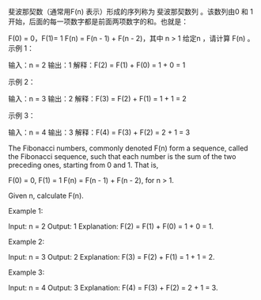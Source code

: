 斐波那契数（通常用F(n) 表示）形成的序列称为 斐波那契数列 。该数列由0 和 1 开始，后面的每一项数字都是前面两项数字的和。也就是：

F(0) = 0，F(1)= 1
F(n) = F(n - 1) + F(n - 2)，其中 n > 1
给定n ，请计算 F(n) 。示例 1：

输入：n = 2
输出：1
解释：F(2) = F(1) + F(0) = 1 + 0 = 1

示例 2：

输入：n = 3
输出：2
解释：F(3) = F(2) + F(1) = 1 + 1 = 2

示例 3：

输入：n = 4
输出：3
解释：F(4) = F(3) + F(2) = 2 + 1 = 3


The Fibonacci numbers, commonly denoted F(n) form a sequence, called the Fibonacci sequence, such that each number is the sum of the two preceding ones, starting from 0 and 1. That is,

F(0) = 0, F(1) = 1
F(n) = F(n - 1) + F(n - 2), for n > 1.

Given n, calculate F(n).


Example 1:

Input: n = 2
Output: 1
Explanation: F(2) = F(1) + F(0) = 1 + 0 = 1.

Example 2:

Input: n = 3
Output: 2
Explanation: F(3) = F(2) + F(1) = 1 + 1 = 2.

Example 3:

Input: n = 4
Output: 3
Explanation: F(4) = F(3) + F(2) = 2 + 1 = 3.




